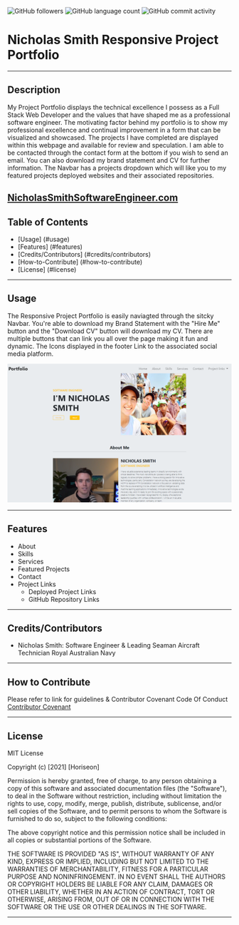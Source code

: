 
<img alt="GitHub followers" src="https://img.shields.io/github/followers/N1cholasSmith?style=social">     <img alt="GitHub language count" src="https://img.shields.io/github/languages/count/N1cholasSmith/horiseon-search-engine-optimization?style=social">     <img alt="GitHub commit activity" src="https://img.shields.io/github/commit-activity/w/N1cholasSmith/horiseon-search-engine-optimization?style=social">


# Nicholas Smith Responsive Project Portfolio 

---
## Description
My Project Portfolio displays the technical excellence I possess as a Full Stack Web Developer and the values that have shaped me as a professional software engineer. The motivating factor behind my portfolio is to show my professional excellence and continual improvement in a form that can be visualized and showcased. The projects I have completed are displayed within this webpage and available for review and speculation. I am able to be contacted through the contact form at the bottom if you wish to send an email. You can also download my brand statement and CV for further information. The Navbar has a projects dropdown which will like you to my featured projects deployed websites and their associated repositories.

[NicholasSmithSoftwareEngineer.com](https://n1cholassmith.github.io/project-portfolio-responsive/)
---
## Table of Contents
- [Usage] (#usage)
- [Features] (#features)
- [Credits/Contributors] (#credits/contributors)
- [How-to-Contribute] (#how-to-contribute)
- [License] (#license)
---
## Usage

The Responsive Project Portfolio is easily naviagted through the sitcky Navbar. You're able to download my Brand Statement with the "Hire Me" button and the "Download CV" button will download my CV. There are multiple buttons that can link you all over the page making it fun and dynamic. The Icons displayed in the footer Link to the associated social media platform.

    
![Project Portfolio](./assets/images/screenshot.PNG)


    
---
## Features
- About
- Skills
- Services
- Featured Projects
- Contact
- Project Links 
    - Deployed Project Links
    - GitHub Repository Links 


---
## Credits/Contributors
- Nicholas Smith: Software Engineer & Leading Seaman Aircraft Technician Royal Australian Navy

---
## How to Contribute

Please refer to link for guidelines & Contributor Covenant Code Of Conduct [Contributor Covenant](https://www.contributor-covenant.org/)

---
## License
MIT License

Copyright (c) [2021] [Horiseon]

Permission is hereby granted, free of charge, to any person obtaining a copy
of this software and associated documentation files (the "Software"), to deal
in the Software without restriction, including without limitation the rights
to use, copy, modify, merge, publish, distribute, sublicense, and/or sell
copies of the Software, and to permit persons to whom the Software is
furnished to do so, subject to the following conditions:

The above copyright notice and this permission notice shall be included in all
copies or substantial portions of the Software.

THE SOFTWARE IS PROVIDED "AS IS", WITHOUT WARRANTY OF ANY KIND, EXPRESS OR
IMPLIED, INCLUDING BUT NOT LIMITED TO THE WARRANTIES OF MERCHANTABILITY,
FITNESS FOR A PARTICULAR PURPOSE AND NONINFRINGEMENT. IN NO EVENT SHALL THE
AUTHORS OR COPYRIGHT HOLDERS BE LIABLE FOR ANY CLAIM, DAMAGES OR OTHER
LIABILITY, WHETHER IN AN ACTION OF CONTRACT, TORT OR OTHERWISE, ARISING FROM,
OUT OF OR IN CONNECTION WITH THE SOFTWARE OR THE USE OR OTHER DEALINGS IN THE
SOFTWARE.

---


